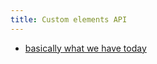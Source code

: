 ```yaml
---
title: Custom elements API
---
```


- [basically what we have today](https://svelte.dev/docs/custom-elements-api)
